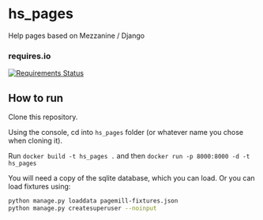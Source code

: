 # hs_pages

Help pages based on Mezzanine / Django

### requires.io

[![Requirements Status](https://requires.io/github/hydroshare/hs_pages/requirements.svg?branch=develop)](https://requires.io/github/hydroshare/hs_pages/requirements/?branch=develop)

## How to run
  Clone this repository.

  Using the console, cd into `hs_pages` folder (or whatever name you chose when cloning it).

  Run `docker build -t hs_pages .` and then `docker run -p 8000:8000 -d -t hs_pages`

  You will need a copy of the sqlite database, which you can load. Or you can load fixtures using:
  ```sh
  python manage.py loaddata pagemill-fixtures.json
  python manage.py createsuperuser --noinput
  ```